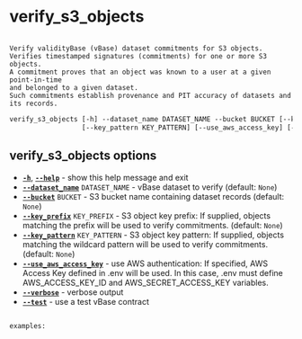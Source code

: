 # verify_s3_objects

```none

Verify validityBase (vBase) dataset commitments for S3 objects. 
Verifies timestamped signatures (commitments) for one or more S3 objects. 
A commitment proves that an object was known to a user at a given point-in-time
and belonged to a given dataset.
Such commitments establish provenance and PIT accuracy of datasets and its records.
```

```default
verify_s3_objects [-h] --dataset_name DATASET_NAME --bucket BUCKET [--key_prefix KEY_PREFIX]
                  [--key_pattern KEY_PATTERN] [--use_aws_access_key] [--verbose] [--test]
```

## verify_s3_objects options

* [**`-h`**](), [**`--help`**]() - show this help message and exit
* [**`--dataset_name`**]() `DATASET_NAME` - vBase dataset to verify (default: `None`)
* [**`--bucket`**]() `BUCKET` - S3 bucket name containing dataset records (default: `None`)
* [**`--key_prefix`**]() `KEY_PREFIX` - S3 object key prefix: 
  If supplied, objects matching the prefix will be used to verify commitments. (default: `None`)
* [**`--key_pattern`**]() `KEY_PATTERN` - S3 object key pattern: 
  If supplied, objects matching the wildcard pattern will be used to verify commitments. (default: `None`)
* [**`--use_aws_access_key`**]() - use AWS authentication: If specified, AWS Access Key defined in .env will be used. 
  In this case, .env must define AWS_ACCESS_KEY_ID and AWS_SECRET_ACCESS_KEY variables.
* [**`--verbose`**]() - verbose output
* [**`--test`**]() - use a test vBase contract

```none

examples:
```
